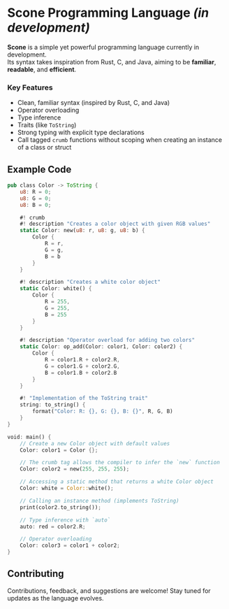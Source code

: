 # Scone Programming Language *(in development)*

**Scone** is a simple yet powerful programming language currently in development.  
Its syntax takes inspiration from Rust, C, and Java, aiming to be **familiar**, **readable**, and **efficient**.

### Key Features
- Clean, familiar syntax (inspired by Rust, C, and Java)
- Operator overloading
- Type inference
- Traits (like `ToString`)
- Strong typing with explicit type declarations
- Call tagged `crumb` functions without scoping when creating an instance of a class or struct

## Example Code

```rust
pub class Color -> ToString {
    u8: R = 0;
    u8: G = 0;
    u8: B = 0;

    #! crumb
    #! description "Creates a color object with given RGB values"
    static Color: new(u8: r, u8: g, u8: b) {
        Color {
            R = r,
            G = g,
            B = b
        }
    }

    #! description "Creates a white color object"
    static Color: white() {
        Color {
            R = 255,
            G = 255,
            B = 255
        }
    }

    #! description "Operator overload for adding two colors" 
    static Color: op_add(Color: color1, Color: color2) {
        Color {
            R = color1.R + color2.R,
            G = color1.G + color2.G,
            B = color1.B + color2.B
        }
    }

    #! "Implementation of the ToString trait"
    string: to_string() {
        format("Color: R: {}, G: {}, B: {}", R, G, B)
    }
}

void: main() {
    // Create a new Color object with default values
    Color: color1 = Color {};

    // The crumb tag allows the compiler to infer the `new` function
    Color: color2 = new(255, 255, 255);

    // Accessing a static method that returns a white Color object
    Color: white = Color::white();

    // Calling an instance method (implements ToString)
    print(color2.to_string());

    // Type inference with `auto`
    auto: red = color2.R; 

    // Operator overloading
    Color: color3 = color1 + color2;
}

```

## Contributing

Contributions, feedback, and suggestions are welcome!
Stay tuned for updates as the language evolves.
